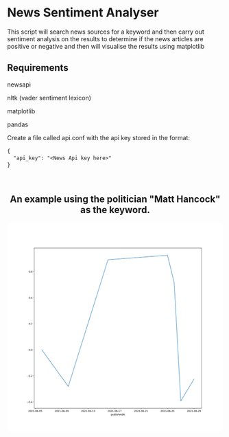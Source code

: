 # News Sentiment Analyser

This script will search news sources for a keyword and then carry out sentiment analysis on the results to determine if the news articles are positive or negative and then will visualise the results using matplotlib

## Requirements
  newsapi
  
  nltk (vader sentiment lexicon)
  
  matplotlib
  
  pandas
  
  Create a file called api.conf with the api key stored in the format:
  ```
{
    "api_key": "<News Api key here>"
}
  ```
  
  &nbsp;
  &nbsp;
  
  
  
  
  
 <h2 align="center"> An example using the politician "Matt Hancock" as the keyword.</h2>
 
 ![Line graph displaying if the recent news for "Matt Hancock" has been positive or negative](https://github.com/emmabehr/NewsSentimentAnalyser/blob/master/img/Figure_1.png)
